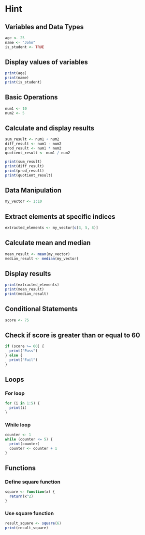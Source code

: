 # Hint
## Variables and Data Types
```R
age <- 25
name <- "John"
is_student <- TRUE
```

## Display values of variables
```R
print(age)
print(name)
print(is_student)
```

## Basic Operations
```R
num1 <- 10
num2 <- 5
```

## Calculate and display results
```R
sum_result <- num1 + num2
diff_result <- num1 - num2
prod_result <- num1 * num2
quotient_result <- num1 / num2
```
```R
print(sum_result)
print(diff_result)
print(prod_result)
print(quotient_result)
```

## Data Manipulation
```R
my_vector <- 1:10
```

## Extract elements at specific indices
```R
extracted_elements <- my_vector[c(3, 5, 8)]
```

## Calculate mean and median
```R
mean_result <- mean(my_vector)
median_result <- median(my_vector)
```

## Display results
```R
print(extracted_elements)
print(mean_result)
print(median_result)
```

## Conditional Statements
```R
score <- 75
```
## Check if score is greater than or equal to 60
```R
if (score >= 60) {
  print("Pass")
} else {
  print("Fail")
}
```

## Loops
### For loop
```R
for (i in 1:5) {
  print(i)
}
```
### While loop
```R
counter <- 1
while (counter <= 5) {
  print(counter)
  counter <- counter + 1
}
```

## Functions
### Define square function
```R
square <- function(x) {
  return(x^2)
}
```

### Use square function
```R
result_square <- square(6)
print(result_square)
```

